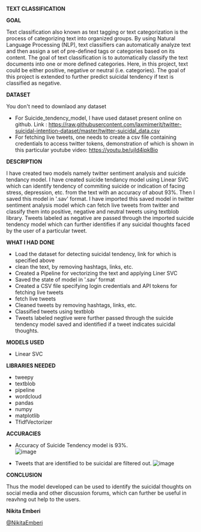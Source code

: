 **TEXT CLASSIFICATION**

**GOAL**

Text classification also known as text tagging or text categorization is the process of categorizing text into organized groups. By using Natural Language Processing (NLP), text classifiers can automatically analyze text and then assign a set of pre-defined tags or categories based on its content. The goal of text classification is to automatically classify the text documents into one or more defined categories. Here, in this project, text could be either positive, negative or neutral (i.e. categories). The goal of this project is extended to further predict suicidal tendency if text is classified as negative.

**DATASET**

You don't need to downlaod any dataset
- For Suicide_tendency_model, I have used dataset present online on github. Link : https://raw.githubusercontent.com/laxmimerit/twitter-suicidal-intention-dataset/master/twitter-suicidal_data.csv
- For fetching live tweets, one needs to create a csv file containing credentials to access twitter tokens, demonstration of which is shown in this particular youtube video:  https://youtu.be/ujId4ipkBio

**DESCRIPTION**

I have created two models namely twitter sentiment analysis and suicide tendancy model. I have created suicide tendancy model using Linear SVC which can identify tendency of commiting suicide or indication of facing stress, depression, etc. from the text with an accuracy of about 93%. Then I saved this model in '.sav' format. I have imported this saved model in twitter sentiment analysis model which can fetch live tweets from twitter and classify them into positive, negative and neutral tweets using textblob library.
Tweets labeled as negative are passed through the imported suicide tendency model which can further identifies if any suicidal thoughts faced by the user of a particular tweet.

**WHAT I HAD DONE**

- Load the dataset for detecting suicidal tendency, link for which is specified above
- clean the text, by removing hashtags, links, etc.
- Created a Pipeline for vectorizing the text and applying Liner SVC
- Saved the state of model in '.sav' format
- Created a CSV file specifying login credentials and API tokens for fetching live tweets
- fetch live tweets
- Cleaned tweets by removing hashtags, links, etc.
- Classified tweets using textblob
- Tweets labeled negtive were further passed through the suicide tendency model saved and identified if a tweet indicates suicidal thoughts.

**MODELS USED**

- Linear SVC

**LIBRARIES NEEDED**

- tweepy
- textblob
- pipeline
- wordcloud
- pandas
- numpy
- matplotlib
- TfidfVectorizer

**ACCURACIES**

- Accuracy of Suicide Tendency model is 93%. </br>
![image](https://user-images.githubusercontent.com/59737567/138963243-7342ef1b-5098-4bda-9876-a7a0355d83ed.png)

- Tweets that are identified to be suicidal are filtered out.
![image](https://user-images.githubusercontent.com/59737567/138963043-b7e159a2-97e1-4142-ad22-b4eec48a8532.png)

**CONCLUSION**

Thus the model developed can be used to identify the suicidal thoughts on social media and other discussion forums, which can further be useful in reavhng out help to the users.

**Nikita Emberi**

[@NikitaEmberi](https://github.com/NikitaEmberi)
